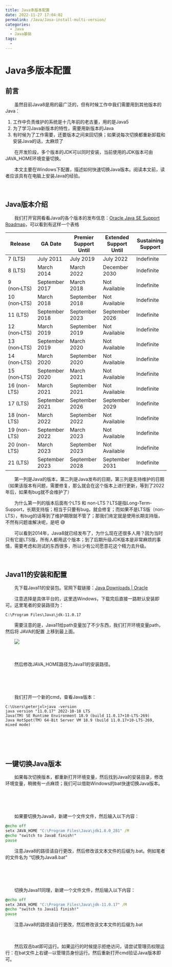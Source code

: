```yaml
---
title: Java多版本配置
date: 2022-11-27 17:04:02
permalink: /Java/Java-install-multi-version/
categories:
  - Java
  - Java基础
tags:
  - 
---
```

# Java多版本配置

## 前言

　　虽然目前Java8是用的最广泛的，但有时候工作中我们需要用到其他版本的Java：

1. 工作中负责维护的系统是十几年前的老古董，用的是Java5
2. 为了学习Java新版本的特性，需要用新版本的Java
3. 有时候为了工作需要，还要版本之间来回切换；如果说每次切换都重新卸载和安装Java的话，太麻烦了

　　‍在开发阶段，多个版本的JDK可以同时安装，当前使用的JDK版本可由JAVA_HOME环境变量切换。

　　本文主要在Windows下配置，描述如何快速切换Java版本。阅读本文前，读者应该具有在电脑上安装Java的经验。

　　‍

## Java版本介绍

　　我们打开官网看看Java的各个版本的发布信息：[Oracle Java SE Support Roadmap](https://www.oracle.com/java/technologies/java-se-support-roadmap.html)，可以看到有这样一个表格

|Release|GA Date|Premier Support Until|Extended Support Until|Sustaining Support|
| ---------------| ----------------| -----------------------| ------------------------| --------------------|
|7 (LTS)|July 2011|July 2019|July 2022|Indefinite|
|8﻿ (LTS)|March 2014|March 2022|December 2030|Indefinite|
|9 (non‑LTS)|September 2017|March 2018|Not Available|Indefinite|
|10 (non‑LTS)|March 2018|September 2018|Not Available|Indefinite|
|11 (LTS)|September 2018|September 2023|September 2026|Indefinite|
|12 (non‑LTS)|March 2019|September 2019|Not Available|Indefinite|
|13 (non‑LTS)|September 2019|March 2020|Not Available|Indefinite|
|14 (non‑LTS)|March 2020|September 2020|Not Available|Indefinite|
|15 (non‑LTS)|September 2020|March 2021|Not Available|Indefinite|
|16 (non-LTS)|March 2021|September 2021|Not Available|Indefinite|
|17 (LTS)|September 2021|September 2026|September 2029|Indefinite|
|18 (non-LTS)|March 2022|September 2022|Not Available|Indefinite|
|19 (non-LTS)|September 2022|March 2023|Not Available|Indefinite|
|20 (non-LTS)|March 2023|September 2023|Not Available|Indefinite|
|21 (LTS)|September 2023|September 2028|September 2031|Indefinite|

　　第一列是Java的版本，第二列是Java发布的日期，第三列是支持维护的日期（如果该版本有问题，需要修复，那么就会在这个版本上进行更新，等到了2022年后，如果有bug就不会维护了）

　　为什么第一列的版本后面有个LTS 和 non-LTS？LTS是指Long-Term-Support，长期支持版；相当于只要有bug，就会修复；而如果不是LTS版（non-LTS），有bug的话等到了维护期限就不管了；那我们肯定就是使用长期支持版，不然有问题谁解决呢，是吧 😅

　　可以看到2014年，Java8就已经发布了，为什么现在还很多人用？因为当时只有它是LTS版，所有人都用这个版本；到了后期升级JDK版本是非常麻烦的事情，需要考虑和测试的东西很多，所以少有公司愿意花这个精力去升级。

　　‍

## Java11的安装和配置

　　先下载Java11的安装包。官网下载链接：[Java Downloads | Oracle](https://www.oracle.com/java/technologies/downloads/#java11)

　　注意选择是具体平台的，这里选Windows，下载完后直接一路默认安装即可。这里笔者的安装路径为：

```shell
C:\Program Files\Java\jdk-11.0.17
```

　　需要注意的是，Java11给path变量加了不少东西，我们打开环境变量path，然后将 JAVA的配置 上移到最上面。

　　​![](https://image.peterjxl.com/blog/image-20221127165909-rlg3h7h.png)​

　　‍

　　然后修改JAVA_HOME路径为Java11的安装路径。

　　‍

　　‍

　　我们打开一个新的cmd，查看Java版本：

```shell
C:\Users\peterjxl>java -version
java version "11.0.17" 2022-10-18 LTS
Java(TM) SE Runtime Environment 18.9 (build 11.0.17+10-LTS-269)
Java HotSpot(TM) 64-Bit Server VM 18.9 (build 11.0.17+10-LTS-269, mixed mode)
```

　　‍

　　‍

## 一键切换Java版本

　　如果每次切换版本，都重新打开环境变量，然后找到Java的安装目录，修改环境变量，稍微有一点麻烦；我们可以借助Windows的bat快速切换Java版本。

　　‍

　　‍

　　如果要切换为Java8，新建一个文件文件，然后输入以下内容：

```bat
@echo off
setx JAVA_HOME "C:\Program Files\Java\jdk1.8.0_281" /M
@echo "switch to Java8 finish!"
pause
```

　　注意Java8的路径请自行更改，然后修改该文本文件的后缀为.bat。例如笔者的文件名为 “切换为Java8.bat”

　　‍

　　‍

　　切换为Java11同理，新建一个文件文件，然后输入以下内容：

```bat
@echo off
setx JAVA_HOME "C:\Program Files\Java\jdk-11.0.17" /M
@echo "switch to Java11 finish!"
pause
```

　　注意Java8的路径请自行更改，然后修改该文本文件的后缀为.bat

　　‍

　　然后双击bat即可运行。如果运行的时候提示拒绝访问，请尝试管理员权限运行：在bat文件上右键--以管理员身份运行。然后重新打开cmd验证Java版本即可。

　　‍

　　‍

　　‍
